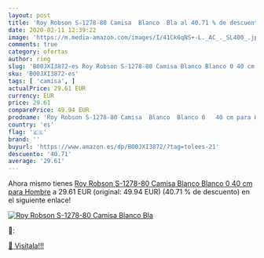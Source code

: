 ```yaml
---
layout: post
title: 'Roy Robson S-1278-80 Camisa  Blanco  Bla al 40.71 % de descuento'
date: 2020-02-11 12:39:22
image: 'https://m.media-amazon.com/images/I/41Ck6qNS+-L._AC_._SL400_.jpg'
comments: true
category: ofertas
author: ring
slug: 'B00JXI3872-es Roy Robson S-1278-80 Camisa Blanco Blanco 0 40 cm para Hombre'
sku: 'B00JXI3872-es'
tags: [ 'camisa', ]
actualPrice: 29.61 EUR
currency: EUR
price: 29.61
comparePrice: 49.94 EUR
prodname: 'Roy Robson S-1278-80 Camisa  Blanco  Blanco 0   40 cm para Hombre'
country: 'es'
flag: '🇪🇸'
brand: ''
buyurl: 'https://www.amazon.es/dp/B00JXI3872/?tag=tolees-21'
descuento: '40.71'
average: '29.61'
---
```


Ahora mismo tienes [Roy Robson S-1278-80 Camisa  Blanco  Blanco 0   40 cm para Hombre](https://www.amazon.es/dp/B00JXI3872/?tag=tolees-21) a 29.61 EUR (original: 49.94 EUR) (40.71 %  de descuento) en el siguiente enlace!

[![Roy Robson S-1278-80 Camisa  Blanco  Bla](https://m.media-amazon.com/images/I/41Ck6qNS+-L._AC_._SL400_.jpg)](https://www.amazon.es/dp/B00JXI3872/?tag=tolees-21)

🔎:


[🛒 Visítala!!!](https://www.amazon.es/dp/B00JXI3872/?tag=tolees-21)
